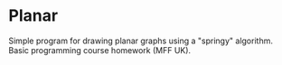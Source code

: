 # Planar
Simple program for drawing planar graphs using a "springy" algorithm. Basic programming course homework (MFF UK).
